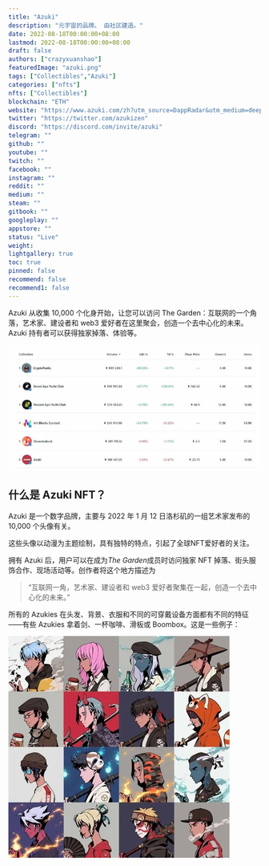 ```yaml
---
title: "Azuki"
description: "元宇宙的品牌。 由社区建造。"
date: 2022-08-18T00:00:00+08:00
lastmod: 2022-08-18T00:00:00+08:00
draft: false
authors: ["crazyxuanshao"]
featuredImage: "azuki.png"
tags: ["Collectibles","Azuki"]
categories: ["nfts"]
nfts: ["Collectibles"]
blockchain: "ETH"
website: "https://www.azuki.com/zh?utm_source=DappRadar&utm_medium=deeplink&utm_campaign=visit-website"
twitter: "https://twitter.com/azukizen"
discord: "https://discord.com/invite/azuki"
telegram: ""
github: ""
youtube: ""
twitch: ""
facebook: ""
instagram: ""
reddit: ""
medium: ""
steam: ""
gitbook: ""
googleplay: ""
appstore: ""
status: "Live"
weight: 
lightgallery: true
toc: true
pinned: false
recommend: false
recommend1: false
---
```

<p>Azuki 从收集 10,000 个化身开始，让您可以访问 The Garden：互联网的一个角落，艺术家、建设者和 web3 爱好者在这里聚会，创造一个去中心化的未来。 Azuki 持有者可以获得独家掉落、体验等。&nbsp;</p>

![dmsogm](dmsogm.png)

## **什么是 Azuki NFT？** 

Azuki 是一个数字品牌，主要与 2022 年 1 月 12 日洛杉矶的一组艺术家发布的 10,000 个头像有关。

这些头像以动漫为主题绘制，具有独特的特点，引起了全球NFT爱好者的关注。

拥有 Azuki 后，用户可以在成为*The Garden*成员时访问独家 NFT 掉落、街头服饰合作、现场活动等。创作者将这个地方描述为 

> “互联网一角，艺术家、建设者和 web3 爱好者聚集在一起，创造一个去中心化的未来。”

所有的 Azukies 在头发、背景、衣服和不同的可穿戴设备方面都有不同的特征——有些 Azukies 拿着剑、一杯咖啡、滑板或 Boombox。这是一些例子：

![dsofgnmi](dsofgnmi.png)